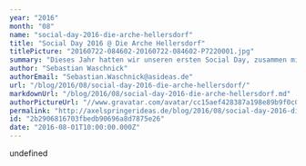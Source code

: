 ```yaml
---
year: "2016"
month: "08"
name: "social-day-2016-die-arche-hellersdorf"
title: "Social Day 2016 @ Die Arche Hellersdorf"
titlePicture: "20160722-084602-20160722-084602-P7220001.jpg"
summary: "Dieses Jahr hatten wir unseren ersten Social Day, zusammen mit der Axel Springer IT. Mit insgesamt 55 Mitarbeitern sind wir mit einem Bus angereist, um Die Arche in Berlin-Hellersdorf zu unterstützen. Das ganze war freiwillig, jeder konnte sich dazu anmelden, wenn er wollte."
author: "Sebastian Waschnick"
authorEmail: "Sebastian.Waschnick@asideas.de"
url: "/blog/2016/08/social-day-2016-die-arche-hellersdorf/"
markdownUrl: "/blog/2016/08/social-day-2016-die-arche-hellersdorf.md"
authorPictureUrl: "//www.gravatar.com/avatar/cc15aef428387a198e89b9f0c0c1a965"
permalink: "http://axelspringerideas.de/blog/2016/08/social-day-2016-die-arche-hellersdorf/"
id: "2b2906816703fbedb90696a8d7875e26"
date: "2016-08-01T10:00:00.000Z"
---
```


undefined